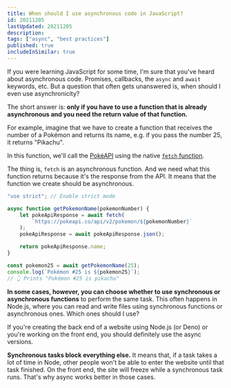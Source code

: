```yaml
---
title: When should I use asynchronous code in JavaScript?
id: 20211205
lastUpdated: 20211205
description: 
tags: ["async", "best practices"]
published: true
includeInSimilar: true
---
```

If you were learning JavaScript for some time, I'm sure that you've heard about asynchronous code. Promises, callbacks, the `async` and `await` keywords, etc. But a question that often gets unanswered is, when should I even use asynchronicity?

The short answer is: **only if you have to use a function that is already asynchronous and you need the return value of that function.** 

For example, imagine that we have to create a function that receives the number of a Pokémon and returns its name, e.g. if you pass the number 25, it returns "Pikachu".

In this function, we'll call the [PokéAPI](https://pokeapi.co/) using the native [`fetch` function](https://developer.mozilla.org/en-US/docs/Web/API/fetch).

The thing is, `fetch` is an asynchronous function. And we need what this function returns because it's the response from the API. It means that the function we create should be asynchronous.

```javascript
"use strict"; // Enable strict mode

async function getPokemonName(pokemonNumber) {
    let pokeApiResponse = await fetch(
        `https://pokeapi.co/api/v2/pokemon/${pokemonNumber}`
    );
    pokeApiResponse = await pokeApiResponse.json();

    return pokeApiResponse.name;
}

const pokemon25 = await getPokemonName(25);
console.log(`Pokémon #25 is ${pokemon25}`);
// 👆 Prints "Pokémon #25 is pikachu"
```

**In some cases, however, you can choose whether to use synchronous or asynchronous functions** to perform the same task. This often happens in Node.js, where you can read and write files using synchronous functions or asynchronous ones. Which ones should I use?

If you're creating the back end of a website using Node.js (or Deno) or you're working on the front end, you should definitely use the async versions.

**Synchronous tasks block everything else.** It means that, if a task takes a lot of time in Node, other people won't be able to enter the website until that task finished. On the front end, the site will freeze while a synchronous task runs. That's why async works better in those cases.